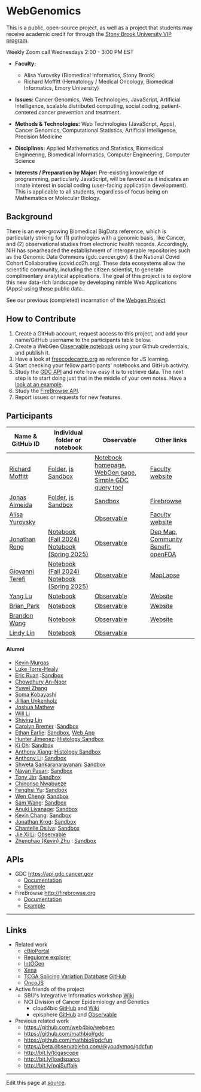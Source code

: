 # WebGenomics

This is a public, open-source project, as well as a project that students may receive academic credit for through the [Stony Brook University VIP program](https://www.stonybrook.edu/commcms/vertically-integrated-projects/teams/_team_page/team_page.php?team=WebGen%20(Web%20Genomics)).

Weekly Zoom call Wednesdays 2:00 - 3:00 PM EST

- **Faculty:**
  - Alisa Yurovsky (Biomedical Informatics, Stony Brook)
  - Richard Moffitt (Hematology / Medical Oncology, Biomedical Informatics, Emory University)

- **Issues:** Cancer Genomics, Web Technologies, JavaScript, Artificial Intelligence, scalable distributed computing, social coding, patient-centered cancer prevention and treatment.

- **Methods & Technologies:** Web Technologies (JavaScript, Apps), Cancer Genomics, Computational Statistics, Artificial Intelligence, Precision Medicine

- **Disciplines:** Applied Mathematics and Statistics, Biomedical Engineering, Biomedical Informatics, Computer Engineering, Computer Science

- **Interests / Preparation by Major:** Pre-existing knowledge of programming, particularly JavaScript, will be favored as it indicates an innate interest in social coding (user-facing application development). This is applicable to all students, regardless of focus being on Mathematics or Molecular Biology.

## Background

There is an ever-growing Biomedical BigData reference, which is particularly striking for (1) pathologies with a genomic basis, like Cancer, and (2) observational studies from electronic health records. Accordingly, NIH has spearheaded the establishment of interoperable repositories such as the Genomic Data Commons (gdc.cancer.gov) & the National Covid Cohort Collaborative (covid.cd2h.org). These  data ecosystems allow the scientific community, including the citizen scientist, to generate complimentary analytical applications. The goal of this project is to explore this new data-rich landscape by developing nimble Web Applications (Apps) using these public data..

See our previous (completed) incarnation of the [Webgen Project](https://github.com/web4bio/webgen)

## How to Contribute

1. Create a GitHub account, request access to this project, and add your name/GitHub username to the participants table below.
2. Create a WebGen [Observable notebook](https://beta.observablehq.com) using your Github credentials, and publish it.
3. Have a look at [freecodecamp.org](https://www.freecodecamp.org) as reference for JS learning.
4. Start checking your fellow participants' notebooks and GitHub activity.
5. Study the [GDC API](https://docs.gdc.cancer.gov/API/Users_Guide/Getting_Started/) and note how easy it is to retrieve data. The next step is to start doing just that in the middle of your own notes. Have a [look at an example](https://beta.observablehq.com/@jonasalmeida/webgen).
6. Study the [FireBrowse API](http://firebrowse.org).
7. Report issues or requests for new features.

## Participants

| Name & GitHub ID  | Individual folder or notebook | Observable | Other links|
| --- | --- | --- | --- |
| [Richard Moffitt](https://github.com/rmoffitt) | [Folder](/archive/richard/), [js Sandbox](/archive/richard/richard.html) | [Notebook homepage](https://observablehq.com/@rmoffitt?tab=notebooks), [WebGen page](https://observablehq.com/@rmoffitt/webgen), [Simple GDC query tool](https://observablehq.com/@rmoffitt/tcgaplots) | [Faculty website](https://bmi.stonybrookmedicine.edu/people/moffitt_richard) |
| [Jonas Almeida](http://www.github.com/jonasalmeida) | [Folder](https://github.com/web4bio/webgen/tree/master/archive/jonas), [js Sandbox](https://web4bio.github.io/webgen/archive/jonas/) | [Sandbox](https://beta.observablehq.com/@jonasalmeida/webgen)    | [Firebrowse](https://github.com/episphere/firebrowse) |
| [Alisa Yurovsky](https://github.com/ayurovsky) |  | [Observable](https://observablehq.com/@ayurovsky) | [Faculty website](https://ayurovsky.github.io/) |
| [Jonathan Rong](https://github.com/JonathanR3) | [Notebook (Fall 2024)](https://docs.google.com/document/d/1QFNwtVohu7skq8OovGkp-mHzsStY_MeZhLRXlPzvrm4/edit?usp=sharing) [Notebook (Spring 2025)](https://docs.google.com/document/d/1WLrHqfWtBTswwXp-LjLHEQV7arbbwUvGU-aXZo45Skc/edit?usp=sharing) | [Observable](https://observablehq.com/@jonathan-rong-ws)    | [Dep Map](https://github.com/JonathanR3/webgenvisualizerdepmap), [Community Benefit](https://github.com/JonathanR3/webgenvisualizercommunitybenefit), [openFDA](https://github.com/JonathanR3/webgenvisualizeropenFDA) | 
| [Giovanni Terefi](https://github.com/GTeref) | [Notebook (Fall 2024)](https://docs.google.com/document/d/1pDePu8BtYMlNxpV--ER21p3NiRFPc_W9MM3tr7s0RGQ/edit?usp=sharing) [Notebook (Spring 2025)](https://docs.google.com/document/d/17hbkstRJZOaKGm1iMhNbd9OkWJ4_Jy7P-fJDg5P-2dA/edit?usp=sharing) | [Observable](https://observablehq.com/d/2ca3ea29878f962a) | [MapLapse](https://gteref.github.io/maplapse-js/)
| [Yang Lu](https://github.com/ylu8888) | [Notebook](https://docs.google.com/document/d/153bDcST4n6PRddMa795rxFFZC3uWDlU8GehsuM_VSu4/edit) | [Observable](https://observablehq.com/d/434676d8de99a0ae) |[Website](https://genomegenesis.netlify.app/)|
| [Brian_Park](https://github.com/Brian16Park) | [Notebook](https://docs.google.com/document/d/1Rzv6_fdBS-1KSObWylFYxYH-_q0L9a70ixUaRhegpw4/edit?usp=sharing) | [Observable](https://observablehq.com/@brian-park-ws/brian) | [Website](https://genomegenesis.netlify.app/) |
| [Brandon Wong](https://github.com/brandon0719) | [Notebook](https://observablehq.com/d/a730493af48fe046) | [Observable](https://observablehq.com/d/a730493af48fe046) | [Website](https://genomegenesis.netlify.app/) |
| [Lindy Lin](https://github.com/lindy932) | [Notebook](https://docs.google.com/document/d/1JTkpjAHrrsq615wGbI9M7_qZrMNEHV8jisEkxSnI2-8/edit?usp=sharing)| [Observable](https://observablehq.com/@lindy-lins-workspace)||



#### Alumni
  * [Kevin Murgas](https://github.com/kevin-murgas)
  * [Luke Torre-Healy](https://github.com/lthealy)
  * [Eric Ruan](https://github.com/ericr491) :[Sandbox](https://observablehq.com/@ericr491/webgen)
  * [Chowdhury An-Noor](https://github.com/chowdhuryannoor)
  * [Yuwei Zhang](https://github.com/Yuw-zhang)
  * [Soma Kobayashi](https://github.com/skobayashi0417)
  * [Jillian Unkenholz](https://github.com/jillianunk32)
  * [Joshua Mathew](https://github.com/jmath908)
  * [Will Li](https://github.com/liwll)
  * [Shiying Lin](https://github.com/20shiy)
  * [Carolyn Bremer](http://www.github.com/cgbrem) :[Sandbox](https://observablehq.com/@cgbrem/web-gen-fall-19)
  * [Ethan Earlie](https://github.com/Ethan-Earlie): [Sandbox](https://observablehq.com/@ethan-earlie/webgen), [Web App](https://web4bio.github.io/webgen/main/) 
  * [Hunter Jimenez](https://github.com/hunterjimenezsbu): [Histology Sandbox](https://observablehq.com/@huntsmna817/webgen)
  * [Ki Oh](https://github.com/KO-BMI): [Sandbox](https://observablehq.com/@fluffyshoes/web-gen-fall-19) 
  * [Anthony Xiang](https://github.com/anthonyxiang1): [Histology Sandbox](https://observablehq.com/@axian0420/webgen-second-edition)
  * [Anthony Li](https://github.com/anthonyli22): [Sandbox](https://observablehq.com/@anthonyli22/webgen-notebook)
  * [Shweta Sankaranarayanan](https://github.com/shweta98): [Sandbox](https://observablehq.com/@shweta98/webgen)
  * [Nayan Pasari](https://github.com/npasari): [Sandbox](https://observablehq.com/@npasari)
  * [Tony Jin](https://github.com/t5n): [Sandbox](https://beta.observablehq.com/@t5n)
  * [Chinonso Nwabueze](http://www.github.com/conwabueze)
  * [Fenghsi Yu](http://www.github.com/fenghsi): [Sandbox](https://observablehq.com/@fenghsi/webgen/2)
  * [Wen Cheng](http://www.github.com/wencheng921): [Sandbox](https://beta.observablehq.com/@wencheng921/webgen)
  * [Sam Wang](http://www.github.com/SuperZam): [Sandbox](https://observablehq.com/@superzam/web-genomics/5)
  * [Anuki Liyanage](https://github.com/ANUKI11): [Sandbox](https://observablehq.com/@anuki11/webgen/2)
  * [Kevin Chang](https://github.com/Xnonx14): [Sandbox](https://beta.observablehq.com/@xnonx14/kevin-changs-notebook)
  * [Jonathan Krog](https://github.com/Jonathan-Krog): [Sandbox](https://beta.observablehq.com/@jonathan-krog/webgen-fall-2019)
  * [Chantelle Dsilva](http://www.github.com/chantelle-dsilva): [Sandbox](https://beta.observablehq.com/@chantelle-dsilva/webgen)
  * [Jie Xi Li](https://github.com/jli0980): [Observable](https://observablehq.com/@39a49c172bedfa3c/webgen-spring-2022)
  * [Zhenghao (Kevin) Zhu](https://github.com/ZhenghaoZhu) : [Sandbox](https://observablehq.com/@zhenghaozhu/webgen)
  
## APIs
* GDC https://api.gdc.cancer.gov
  * [Documentation](https://docs.gdc.cancer.gov/API/Users_Guide/Getting_Started/#api-endpoints)
  * [Example](https://api.gdc.cancer.gov/projects?fields=disease_type&size=2)
* FireBrowse http://firebrowse.org
  * [Documentation](http://firebrowse.org/api-docs/)
  * [Example](http://firebrowse.org/api/v1/Samples/mRNASeq?format=json&gene=GATA6&cohort=PAAD&page=1&page_size=2&sort_by=tcga_participant_barcode)

____


## Links
* Related work
  * [cBioPortal](https://www.cbioportal.org/)
  * [Regulome explorer](http://explorer.cancerregulome.org/)
  * [IntOGen](www.intogen.org/)
  * [Xena](genome-cancer.ucsc.edu)
  * [TCGA Splicing Variation Database](http://tsvdb.com/) [GitHub](https://github.com/wenjie1991/TSVdb)
  * [OncoJS](https://github.com/oncojs)
* Active friends of the project
  * SBU's Integrative Informatics workshop [Wiki](https://sites.google.com/mathbiol.org/integrativeinformatics/home)
  * NCI Division of Cancer Epidemiology and Genetics
    * cloud4bio [GitHub](https://github.com/cloud4bio/cloud4bio.github.com) and [Wiki](https://sites.google.com/mathbiol.org/cloud4bio/home)
    * episphere [GitHub](https://github.com/episphere) and [Observable](https://observablehq.com/@episphere)
* Previous related work
  * https://github.com/web4bio/webgen
  * https://github.com/mathbiol/gdc
  * https://github.com/mathbiol/gdcfun
  * https://beta.observablehq.com/@youdymoo/gdcfun
  * http://bit.ly/tcgascope
  * http://bit.ly/loadsparcs
  * http://bit.ly/pqiSuffolk


____

Edit this page at [source](https://github.com/web4bio/webgen/blob/master/README.md).

